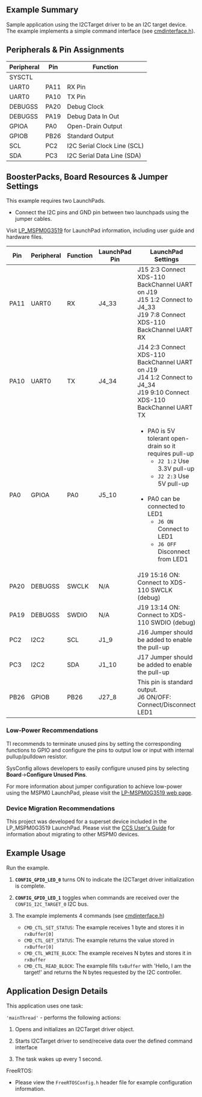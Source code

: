 ## Example Summary

Sample application using the I2CTarget driver to be an I2C target device.
The example implements a simple command interface (see [cmdinterface.h]).

## Peripherals & Pin Assignments

| Peripheral | Pin | Function |
| --- | --- | --- |
| SYSCTL |  |  |
| UART0 | PA11 | RX Pin |
| UART0 | PA10 | TX Pin |
| DEBUGSS | PA20 | Debug Clock |
| DEBUGSS | PA19 | Debug Data In Out |
| GPIOA | PA0 | Open-Drain Output |
| GPIOB | PB26 | Standard Output |
| SCL | PC2 | I2C Serial Clock Line (SCL) |
| SDA | PC3 | I2C Serial Data Line (SDA) |

## BoosterPacks, Board Resources & Jumper Settings

This example requires two LaunchPads.

* Connect the I2C pins and GND pin between two launchpads using the jumper cables.

Visit [LP_MSPM0G3519](https://www.ti.com/tool/LP-MSPM0G3519) for LaunchPad information, including user guide and hardware files.

| Pin | Peripheral | Function | LaunchPad Pin | LaunchPad Settings |
| --- | --- | --- | --- | --- |
| PA11 | UART0 | RX | J4_33 | J15 2:3 Connect XDS-110 BackChannel UART on J19<br>J15 1:2 Connect to J4_33<br>J19 7:8 Connect XDS-110 BackChannel UART RX |
| PA10 | UART0 | TX | J4_34 | J14 2:3 Connect XDS-110 BackChannel UART on J19<br>J14 1:2 Connect to J4_34<br>J19 9:10 Connect XDS-110 BackChannel UART TX |
| PA0 | GPIOA | PA0 | J5_10 | <ul><li>PA0 is 5V tolerant open-drain so it requires pull-up<br><ul><li>`J2 1:2` Use 3.3V pull-up<br><li>`J2 2:3` Use 5V pull-up</ul><br><li>PA0 can be connected to LED1<br><ul><li>`J6 ON` Connect to LED1<br><li>`J6 OFF` Disconnect from LED1</ul></ul> |
| PA20 | DEBUGSS | SWCLK | N/A | J19 15:16 ON: Connect to XDS-110 SWCLK (debug) |
| PA19 | DEBUGSS | SWDIO | N/A | J19 13:14 ON: Connect to XDS-110 SWDIO (debug) |
| PC2 | I2C2 | SCL | J1_9 | J16 Jumper should be added to enable the pull-up |
| PC3 | I2C2 | SDA | J1_10 | J17 Jumper should be added to enable the pull-up |
| PB26 | GPIOB | PB26 | J27_8 | This pin is standard output.<br>J6 ON/OFF: Connect/Disconnect LED1 |

### Low-Power Recommendations
TI recommends to terminate unused pins by setting the corresponding functions to
GPIO and configure the pins to output low or input with internal
pullup/pulldown resistor.

SysConfig allows developers to easily configure unused pins by selecting **Board**→**Configure Unused Pins**.

For more information about jumper configuration to achieve low-power using the
MSPM0 LaunchPad, please visit the [LP-MSPM0G3519 web page](https://www.ti.com/tool/LP-MSPM0G3519).


### Device Migration Recommendations
This project was developed for a superset device included in the LP_MSPM0G3519 LaunchPad. Please
visit the [CCS User's Guide](https://software-dl.ti.com/msp430/esd/MSPM0-SDK/latest/docs/english/tools/ccs_ide_guide/doc_guide/doc_guide-srcs/ccs_ide_guide.html#non-sysconfig-compatible-project-migration)
for information about migrating to other MSPM0 devices.

## Example Usage

Run the example.

1. __`CONFIG_GPIO_LED_0`__ turns ON to indicate the I2CTarget driver initialization is complete.

2. __`CONFIG_GPIO_LED_1`__ toggles when commands are received over the `CONFIG_I2C_TARGET_0` I2C bus.

3. The example implements 4 commands (see [cmdinterface.h])
    * `CMD_CTL_SET_STATUS`: The example receives 1 byte and stores it in `rxBuffer[0]`
    * `CMD_CTL_GET_STATUS`: The example returns the value stored in `rxBuffer[0]`
    * `CMD_CTL_WRITE_BLOCK`: The example receives N bytes and stores it in `rxBuffer`
    * `CMD_CTL_READ_BLOCK`: The example fills `txBuffer` with 'Hello, I am the target!' and returns the N bytes
      requested by the I2C controller.

## Application Design Details

This application uses one task:

`'mainThread'` - performs the following actions:

1. Opens and initializes an I2CTarget driver object.

2. Starts I2CTarget driver to send/receive data over the defined command interface

3. The task wakes up every 1 second.

FreeRTOS:

* Please view the `FreeRTOSConfig.h` header file for example configuration
information.

[cmdinterface.h]: ./cmdinterface.h
